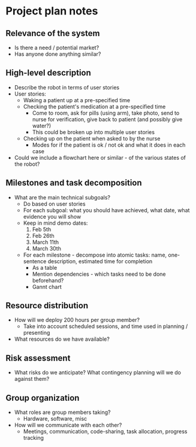 # Project plan notes
## Relevance of the system
- Is there a need / potential market?
- Has anyone done anything similar?

## High-level description
- Describe the robot in terms of user stories
- User stories:
  - Waking a patient up at a pre-specified time
  - Checking the patient's medication at a pre-specified time
	- Come to room, ask for pills (using arm), take photo, send to nurse for verification, give back to patient (and possibly give water?)
    - This could be broken up into multiple user stories
  - Checking up on the patient when asked to by the nurse
	- Modes for if the patient is ok / not ok and what it does in each case
- Could we include a flowchart here or similar - of the various states of the robot?

## Milestones and task decomposition
- What are the main technical subgoals?
  - Do based on user stories
  - For each subgoal: what you should have achieved, what date, what evidence you will show
  - Keep in mind demo dates:
	1. Feb 5th
	2. Feb 26th
	3. March 11th 
	4. March 30th
  - For each milestone - decompose into atomic tasks: name, one-sentence description, estimated time for completion 
	- As a table
    - Mention dependencies - which tasks need to be done beforehand?
    - Gannt chart

## Resource distribution
- How will we deploy 200 hours per group member?
  - Take into account scheduled sessions, and time used in planning / presenting
- What resources do we have available?

## Risk assessment
- What risks do we anticipate? What contingency planning will we do against them?

## Group organization
- What roles are group members taking?
  - Hardware, software, misc
- How will we communicate with each other?
  - Meetings, communication, code-sharing, task allocation, progress tracking
